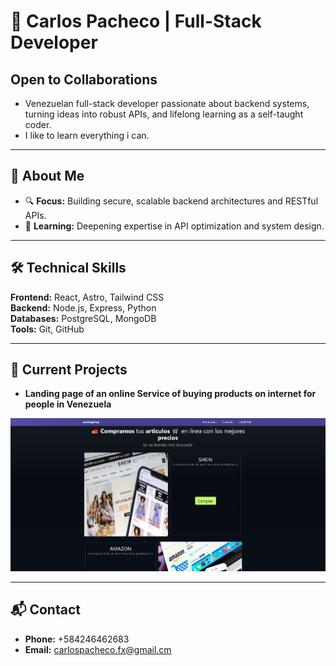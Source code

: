 # 👋 Carlos Pacheco | Full-Stack Developer  

## **Open to Collaborations**

- Venezuelan full-stack developer passionate about backend systems, turning ideas into robust APIs, and lifelong learning as a self-taught coder.
- I like to learn everything i can.
---

## **🚀 About Me**  

- 🔍 **Focus:** Building secure, scalable backend architectures and RESTful APIs.  
- 🌱 **Learning:** Deepening expertise in API optimization and system design.  

---

## **🛠️ Technical Skills**  
**Frontend:** React, Astro, Tailwind CSS  
**Backend:** Node.js, Express, Python  
**Databases:** PostgreSQL, MongoDB  
**Tools:** Git, GitHub  

---

## **📌 Current Projects**  
- **Landing page of an online Service of buying products on internet for people in Venezuela**
<a href="https://landingshop.netlify.app/" target="_blank">
  <img src="https://github.com/capa026/capa026/blob/main/LandingShop.png" alt="LandingPage"/>
</a>
<!-- Add project links later with brief descriptions -->  

---

## **📬 Contact**  
- **Phone:** +584246462683
- **Email:** carlospacheco.fx@gmail.cm
